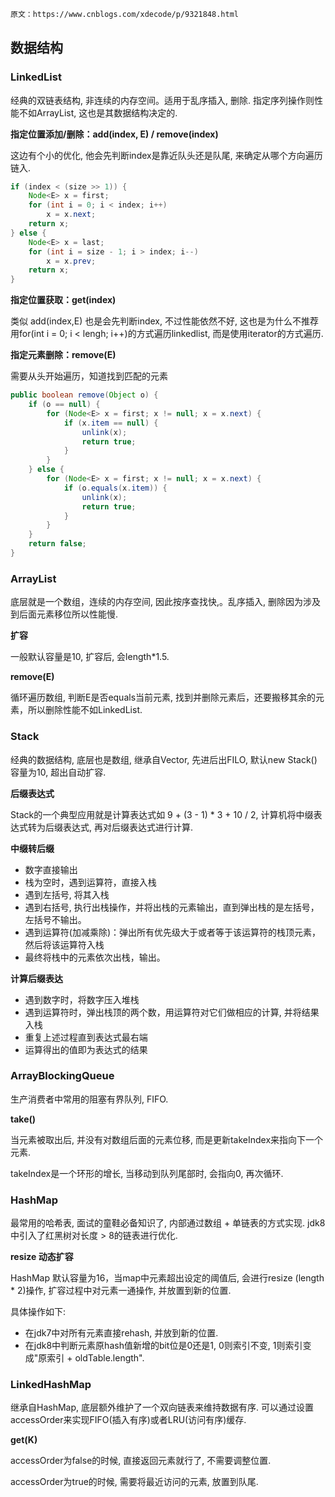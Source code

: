 ```txt
原文：https://www.cnblogs.com/xdecode/p/9321848.html
```

## 数据结构

### LinkedList

经典的双链表结构, 非连续的内存空间。适用于乱序插入, 删除. 指定序列操作则性能不如ArrayList, 这也是其数据结构决定的.



**指定位置添加/删除：add(index, E) / remove(index)**

这边有个小的优化, 他会先判断index是靠近队头还是队尾, 来确定从哪个方向遍历链入.

```java
if (index < (size >> 1)) {
    Node<E> x = first;
    for (int i = 0; i < index; i++)
        x = x.next;
    return x;
} else {
    Node<E> x = last;
    for (int i = size - 1; i > index; i--)
        x = x.prev;
    return x;
}
```

**指定位置获取：get(index)**

类似 add(index,E) 也是会先判断index, 不过性能依然不好, 这也是为什么不推荐用for(int i = 0; i < lengh; i++)的方式遍历linkedlist, 而是使用iterator的方式遍历.

**指定元素删除：remove(E)**

需要从头开始遍历，知道找到匹配的元素

```java
public boolean remove(Object o) {
    if (o == null) {
        for (Node<E> x = first; x != null; x = x.next) {
            if (x.item == null) {
                unlink(x);
                return true;
            }
        }
    } else {
        for (Node<E> x = first; x != null; x = x.next) {
            if (o.equals(x.item)) {
                unlink(x);
                return true;
            }
        }
    }
    return false;
}
```



### ArrayList

底层就是一个数组，连续的内存空间, 因此按序查找快,。乱序插入, 删除因为涉及到后面元素移位所以性能慢.



**扩容**

一般默认容量是10, 扩容后, 会length*1.5.

**remove(E)**

循环遍历数组, 判断E是否equals当前元素, 找到并删除元素后，还要搬移其余的元素，所以删除性能不如LinkedList.



### Stack

经典的数据结构, 底层也是数组, 继承自Vector, 先进后出FILO, 默认new Stack()容量为10, 超出自动扩容.



**后缀表达式**

Stack的一个典型应用就是计算表达式如 9 + (3 - 1) * 3 + 10 / 2, 计算机将中缀表达式转为后缀表达式, 再对后缀表达式进行计算.

**中缀转后缀**

- 数字直接输出
- 栈为空时，遇到运算符，直接入栈
- 遇到左括号, 将其入栈
- 遇到右括号, 执行出栈操作，并将出栈的元素输出，直到弹出栈的是左括号，左括号不输出。
- 遇到运算符(加减乘除)：弹出所有优先级大于或者等于该运算符的栈顶元素，然后将该运算符入栈
- 最终将栈中的元素依次出栈，输出。

**计算后缀表达**

- 遇到数字时，将数字压入堆栈
- 遇到运算符时，弹出栈顶的两个数，用运算符对它们做相应的计算, 并将结果入栈
- 重复上述过程直到表达式最右端
- 运算得出的值即为表达式的结果



### ArrayBlockingQueue

生产消费者中常用的阻塞有界队列, FIFO.

**take()**

当元素被取出后, 并没有对数组后面的元素位移, 而是更新takeIndex来指向下一个元素.

takeIndex是一个环形的增长, 当移动到队列尾部时, 会指向0, 再次循环.



### HashMap

最常用的哈希表, 面试的童鞋必备知识了, 内部通过数组 + 单链表的方式实现. jdk8中引入了红黑树对长度 > 8的链表进行优化.



**resize 动态扩容**

HashMap 默认容量为16，当map中元素超出设定的阈值后, 会进行resize (length * 2)操作, 扩容过程中对元素一通操作, 并放置到新的位置.

具体操作如下:

- 在jdk7中对所有元素直接rehash, 并放到新的位置.
- 在jdk8中判断元素原hash值新增的bit位是0还是1, 0则索引不变, 1则索引变成"原索引 + oldTable.length".



### LinkedHashMap

继承自HashMap, 底层额外维护了一个双向链表来维持数据有序. 可以通过设置accessOrder来实现FIFO(插入有序)或者LRU(访问有序)缓存.



**get(K)**

accessOrder为false的时候, 直接返回元素就行了, 不需要调整位置. 

accessOrder为true的时候, 需要将最近访问的元素, 放置到队尾.